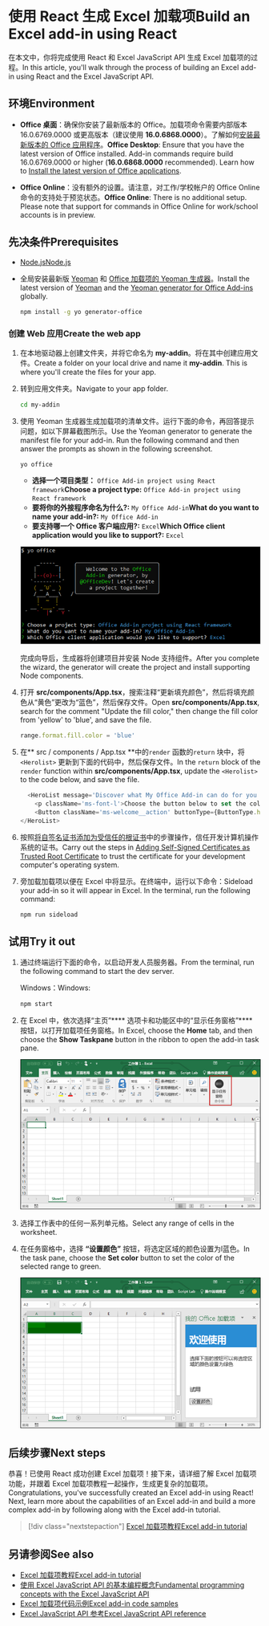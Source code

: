 # <a name="build-an-excel-add-in-using-react"></a><span data-ttu-id="94f8d-101">使用 React 生成 Excel 加载项</span><span class="sxs-lookup"><span data-stu-id="94f8d-101">Build an Excel add-in using React</span></span>

<span data-ttu-id="94f8d-102">在本文中，你将完成使用 React 和 Excel JavaScript API 生成 Excel 加载项的过程。</span><span class="sxs-lookup"><span data-stu-id="94f8d-102">In this article, you'll walk through the process of building an Excel add-in using React and the Excel JavaScript API.</span></span>

## <a name="environment"></a><span data-ttu-id="94f8d-103">环境</span><span class="sxs-lookup"><span data-stu-id="94f8d-103">Environment</span></span>

- <span data-ttu-id="94f8d-p101">**Office 桌面**：确保你安装了最新版本的 Office。加载项命令需要内部版本 16.0.6769.0000 或更高版本（建议使用 **16.0.6868.0000**）。了解如何[安装最新版本的 Office 应用程序](http://aka.ms/latestoffice)。</span><span class="sxs-lookup"><span data-stu-id="94f8d-p101">**Office Desktop**: Ensure that you have the latest version of Office installed. Add-in commands require build 16.0.6769.0000 or higher (**16.0.6868.0000** recommended). Learn how to [Install the latest version of Office applications](http://aka.ms/latestoffice).</span></span> 
 
- <span data-ttu-id="94f8d-p102">**Office Online**：没有额外的设置。请注意，对工作/学校帐户的 Office Online 命令的支持处于预览状态。</span><span class="sxs-lookup"><span data-stu-id="94f8d-p102">**Office Online**: There is no additional setup. Please note that support for commands in Office Online for work/school accounts is in preview.</span></span>

## <a name="prerequisites"></a><span data-ttu-id="94f8d-109">先决条件</span><span class="sxs-lookup"><span data-stu-id="94f8d-109">Prerequisites</span></span>

- [<span data-ttu-id="94f8d-110">Node.js</span><span class="sxs-lookup"><span data-stu-id="94f8d-110">Node.js</span></span>](https://nodejs.org)

- <span data-ttu-id="94f8d-111">全局安装最新版 [Yeoman](https://github.com/yeoman/yo) 和 [Office 加载项的 Yeoman 生成器](https://github.com/OfficeDev/generator-office)。</span><span class="sxs-lookup"><span data-stu-id="94f8d-111">Install the latest version of [Yeoman](https://github.com/yeoman/yo) and the [Yeoman generator for Office Add-ins](https://github.com/OfficeDev/generator-office) globally.</span></span>
    ```bash
    npm install -g yo generator-office
    ```

### <a name="create-the-web-app"></a><span data-ttu-id="94f8d-112">创建 Web 应用</span><span class="sxs-lookup"><span data-stu-id="94f8d-112">Create the web app</span></span>

1. <span data-ttu-id="94f8d-p103">在本地驱动器上创建文件夹，并将它命名为 **my-addin**。将在其中创建应用文件。</span><span class="sxs-lookup"><span data-stu-id="94f8d-p103">Create a folder on your local drive and name it **my-addin**. This is where you'll create the files for your app.</span></span>

2. <span data-ttu-id="94f8d-115">转到应用文件夹。</span><span class="sxs-lookup"><span data-stu-id="94f8d-115">Navigate to your app folder.</span></span>

    ```bash
    cd my-addin
    ```

3. <span data-ttu-id="94f8d-p104">使用 Yeoman 生成器生成加载项的清单文件。运行下面的命令，再回答提示问题，如以下屏幕截图所示。</span><span class="sxs-lookup"><span data-stu-id="94f8d-p104">Use the Yeoman generator to generate the manifest file for your add-in. Run the following command and then answer the prompts as shown in the following screenshot.</span></span>

    ```bash
    yo office
    ```

    - <span data-ttu-id="94f8d-118">**选择一个项目类型：** `Office Add-in project using React framework`</span><span class="sxs-lookup"><span data-stu-id="94f8d-118">**Choose a project type:** `Office Add-in project using React framework`</span></span>
    - <span data-ttu-id="94f8d-119">**要将你的外接程序命名为什么?:** `My Office Add-in`</span><span class="sxs-lookup"><span data-stu-id="94f8d-119">**What do you want to name your add-in?:** `My Office Add-in`</span></span>
    - <span data-ttu-id="94f8d-120">**要支持哪一个 Office 客户端应用?:** `Excel`</span><span class="sxs-lookup"><span data-stu-id="94f8d-120">**Which Office client application would you like to support?:** `Excel`</span></span>

    ![Yeoman 生成器](../images/yo-office-excel-react.png)
    
    <span data-ttu-id="94f8d-122">完成向导后，生成器将创建项目并安装 Node 支持组件。</span><span class="sxs-lookup"><span data-stu-id="94f8d-122">After you complete the wizard, the generator will create the project and install supporting Node components.</span></span>

4.  <span data-ttu-id="94f8d-123">打开 **src/components/App.tsx**，搜索注释“更新填充颜色”，然后将填充颜色从“黄色”更改为“蓝色”，然后保存文件。</span><span class="sxs-lookup"><span data-stu-id="94f8d-123">Open **src/components/App.tsx**, search for the comment "Update the fill color," then change the fill color from 'yellow' to 'blue', and save the file.</span></span> 

    ```js
    range.format.fill.color = 'blue'

    ```

5. <span data-ttu-id="94f8d-124">在\*\* src / components / App.tsx \*\*中的`render` 函数的`return` 块中，将 `<Herolist>` 更新到下面的代码中，然后保存文件。</span><span class="sxs-lookup"><span data-stu-id="94f8d-124">In the `return` block of the `render` function within **src/components/App.tsx**, update the `<Herolist>` to the code below, and save the file.</span></span> 

    ```js
      <HeroList message='Discover what My Office Add-in can do for you today!' items={this.state.listItems}>
        <p className='ms-font-l'>Choose the button below to set the color of the selected range to blue. <b>Set color</b>.</p>
        <Button className='ms-welcome__action' buttonType={ButtonType.hero} iconProps={{ iconName: 'ChevronRight' }} onClick={this.click}>Run</Button>
    </HeroList>
    ```

6. <span data-ttu-id="94f8d-125">按照[将自签名证书添加为受信任的根证书](https://github.com/OfficeDev/generator-office/blob/master/src/docs/ssl.md)中的步骤操作，信任开发计算机操作系统的证书。</span><span class="sxs-lookup"><span data-stu-id="94f8d-125">Carry out the steps in [Adding Self-Signed Certificates as Trusted Root Certificate](https://github.com/OfficeDev/generator-office/blob/master/src/docs/ssl.md) to trust the certificate for your development computer's operating system.</span></span>

7. <span data-ttu-id="94f8d-p105">旁加载加载项以便在 Excel 中将显示。在终端中，运行以下命令：</span><span class="sxs-lookup"><span data-stu-id="94f8d-p105">Sideload your add-in so it will appear in Excel. In the terminal, run the following command:</span></span> 
    
    ```bash
    npm run sideload
    ```

## <a name="try-it-out"></a><span data-ttu-id="94f8d-128">试用</span><span class="sxs-lookup"><span data-stu-id="94f8d-128">Try it out</span></span>

1. <span data-ttu-id="94f8d-129">通过终端运行下面的命令，以启动开发人员服务器。</span><span class="sxs-lookup"><span data-stu-id="94f8d-129">From the terminal, run the following command to start the dev server.</span></span>

    <span data-ttu-id="94f8d-130">Windows：</span><span class="sxs-lookup"><span data-stu-id="94f8d-130">Windows:</span></span>
    ```bash
    npm start
    ```

2. <span data-ttu-id="94f8d-131">在 Excel 中，依次选择“主页”\*\*\*\* 选项卡和功能区中的“显示任务窗格”\*\*\*\* 按钮，以打开加载项任务窗格。</span><span class="sxs-lookup"><span data-stu-id="94f8d-131">In Excel, choose the **Home** tab, and then choose the **Show Taskpane** button in the ribbon to open the add-in task pane.</span></span>

    ![Excel 加载项按钮](../images/excel-quickstart-addin-2b.png)

3. <span data-ttu-id="94f8d-133">选择工作表中的任何一系列单元格。</span><span class="sxs-lookup"><span data-stu-id="94f8d-133">Select any range of cells in the worksheet.</span></span>

4. <span data-ttu-id="94f8d-134">在任务窗格中，选择 **“设置颜色”** 按钮，将选定区域的颜色设置为l蓝色。</span><span class="sxs-lookup"><span data-stu-id="94f8d-134">In the task pane, choose the **Set color** button to set the color of the selected range to green.</span></span>

    ![Excel 加载项](../images/excel-quickstart-addin-2c.png)

## <a name="next-steps"></a><span data-ttu-id="94f8d-136">后续步骤</span><span class="sxs-lookup"><span data-stu-id="94f8d-136">Next steps</span></span>

<span data-ttu-id="94f8d-p106">恭喜！已使用 React 成功创建 Excel 加载项！接下来，请详细了解 Excel 加载项功能，并跟着 Excel 加载项教程一起操作，生成更复杂的加载项。</span><span class="sxs-lookup"><span data-stu-id="94f8d-p106">Congratulations, you've successfully created an Excel add-in using React! Next, learn more about the capabilities of an Excel add-in and build a more complex add-in by following along with the Excel add-in tutorial.</span></span>

> [!div class="nextstepaction"]
> [<span data-ttu-id="94f8d-139">Excel 加载项教程</span><span class="sxs-lookup"><span data-stu-id="94f8d-139">Excel add-in tutorial</span></span>](../tutorials/excel-tutorial.yml)

## <a name="see-also"></a><span data-ttu-id="94f8d-140">另请参阅</span><span class="sxs-lookup"><span data-stu-id="94f8d-140">See also</span></span>

* [<span data-ttu-id="94f8d-141">Excel 加载项教程</span><span class="sxs-lookup"><span data-stu-id="94f8d-141">Excel add-in tutorial</span></span>](../tutorials/excel-tutorial-create-table.md)
* [<span data-ttu-id="94f8d-142">使用 Excel JavaScript API 的基本编程概念</span><span class="sxs-lookup"><span data-stu-id="94f8d-142">Fundamental programming concepts with the Excel JavaScript API</span></span>](../excel/excel-add-ins-core-concepts.md)
* [<span data-ttu-id="94f8d-143">Excel 加载项代码示例</span><span class="sxs-lookup"><span data-stu-id="94f8d-143">Excel add-in code samples</span></span>](https://developer.microsoft.com/office/gallery/?filterBy=Samples,Excel)
* [<span data-ttu-id="94f8d-144">Excel JavaScript API 参考</span><span class="sxs-lookup"><span data-stu-id="94f8d-144">Excel JavaScript API reference</span></span>](https://docs.microsoft.com/javascript/office/overview/excel-add-ins-reference-overview?view=office-js)
